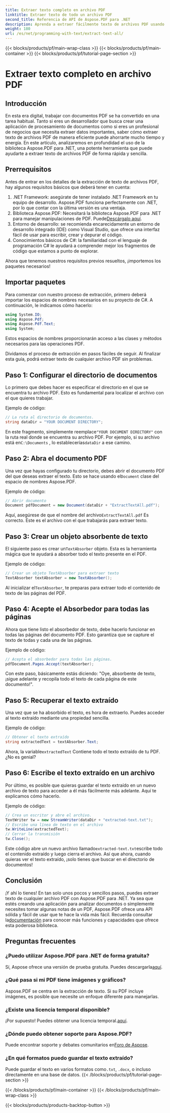 ```yaml
---
title: Extraer texto completo en archivo PDF
linktitle: Extraer texto de todo un archivo PDF
second_title: Referencia de API de Aspose.PDF para .NET
description: Aprenda a extraer fácilmente texto de archivos PDF usando Aspose.PDF para .NET con este tutorial paso a paso.
weight: 180
url: /es/net/programming-with-text/extract-text-all/
---
```


{{< blocks/products/pf/main-wrap-class >}}
{{< blocks/products/pf/main-container >}}
{{< blocks/products/pf/tutorial-page-section >}}

# Extraer texto completo en archivo PDF

## Introducción

En esta era digital, trabajar con documentos PDF se ha convertido en una tarea habitual. Tanto si eres un desarrollador que busca crear una aplicación de procesamiento de documentos como si eres un profesional de negocios que necesita extraer datos importantes, saber cómo extraer texto de archivos PDF de manera eficiente puede ahorrarte mucho tiempo y energía. En este artículo, analizaremos en profundidad el uso de la biblioteca Aspose.PDF para .NET, una potente herramienta que puede ayudarte a extraer texto de archivos PDF de forma rápida y sencilla.

## Prerrequisitos

Antes de entrar en los detalles de la extracción de texto de archivos PDF, hay algunos requisitos básicos que deberá tener en cuenta:

1. .NET Framework: asegúrate de tener instalado .NET Framework en tu equipo de desarrollo. Aspose.PDF funciona perfectamente con .NET, por lo que contar con la última versión es una ventaja.
2. Biblioteca Aspose.PDF: Necesitará la biblioteca Aspose.PDF para .NET para manejar manipulaciones de PDF. Puede[Descárgalo aquí](https://releases.aspose.com/pdf/net/).
3. Entorno de desarrollo: se recomienda encarecidamente un entorno de desarrollo integrado (IDE) como Visual Studio, que ofrece una interfaz fácil de usar para escribir, crear y depurar el código.
4. Conocimientos básicos de C#: la familiaridad con el lenguaje de programación C# le ayudará a comprender mejor los fragmentos de código que estamos a punto de explorar.

Ahora que tenemos nuestros requisitos previos resueltos, ¡importemos los paquetes necesarios!

## Importar paquetes

Para comenzar con nuestro proceso de extracción, primero deberá importar los espacios de nombres necesarios en su proyecto de C#. A continuación, le indicamos cómo hacerlo:

```csharp
using System.IO;
using Aspose.Pdf;
using Aspose.Pdf.Text;
using System;
```

Estos espacios de nombres proporcionarán acceso a las clases y métodos necesarios para las operaciones PDF. 

Dividamos el proceso de extracción en pasos fáciles de seguir. Al finalizar esta guía, podrá extraer texto de cualquier archivo PDF sin problemas.

## Paso 1: Configurar el directorio de documentos

Lo primero que debes hacer es especificar el directorio en el que se encuentra tu archivo PDF. Esto es fundamental para localizar el archivo con el que quieres trabajar.

Ejemplo de código:

```csharp
// La ruta al directorio de documentos.
string dataDir = "YOUR DOCUMENT DIRECTORY";
```

 En este fragmento, simplemente reemplace`"YOUR DOCUMENT DIRECTORY"` con la ruta real donde se encuentra su archivo PDF. Por ejemplo, si su archivo está en`C:\Documents` , lo establecerías`dataDir` a ese camino.

## Paso 2: Abra el documento PDF

 Una vez que hayas configurado tu directorio, debes abrir el documento PDF del que deseas extraer el texto. Esto se hace usando el`Document` clase del espacio de nombres Aspose.PDF.

Ejemplo de código:

```csharp
// Abrir documento
Document pdfDocument = new Document(dataDir + "ExtractTextAll.pdf");
```

 Aquí, asegúrese de que el nombre del archivo`ExtractTextAll.pdf` Es correcto. Este es el archivo con el que trabajarás para extraer texto.

## Paso 3: Crear un objeto absorbente de texto

 El siguiente paso es crear un`TextAbsorber` objeto. Esta es la herramienta mágica que te ayudará a absorber todo el texto presente en el PDF.

Ejemplo de código:

```csharp
// Crear un objeto TextAbsorber para extraer texto
TextAbsorber textAbsorber = new TextAbsorber();
```

 Al inicializar el`TextAbsorber`, te preparas para extraer todo el contenido de texto de las páginas del PDF.

## Paso 4: Acepte el Absorbedor para todas las páginas

Ahora que tiene listo el absorbedor de texto, debe hacerlo funcionar en todas las páginas del documento PDF. Esto garantiza que se capture el texto de todas y cada una de las páginas.

Ejemplo de código:

```csharp
// Acepta el absorbedor para todas las páginas.
pdfDocument.Pages.Accept(textAbsorber);
```

Con este paso, básicamente estás diciendo: "Oye, absorbente de texto, ¡sigue adelante y recopila todo el texto de cada página de este documento!".

## Paso 5: Recuperar el texto extraído

Una vez que se ha absorbido el texto, es hora de extraerlo. Puedes acceder al texto extraído mediante una propiedad sencilla.

Ejemplo de código:

```csharp
// Obtener el texto extraído
string extractedText = textAbsorber.Text;
```

 Ahora, la variable`extractedText` Contiene todo el texto extraído de tu PDF. ¿No es genial?

## Paso 6: Escribe el texto extraído en un archivo

Por último, es posible que quieras guardar el texto extraído en un nuevo archivo de texto para acceder a él más fácilmente más adelante. Aquí te explicamos cómo hacerlo.

Ejemplo de código:

```csharp
// Crea un escritor y abre el archivo.
TextWriter tw = new StreamWriter(dataDir + "extracted-text.txt");
// Escribe una línea de texto en el archivo
tw.WriteLine(extractedText);
// Cerrar la transmisión
tw.Close();
```

 Este código abre un nuevo archivo llamado`extracted-text.txt`escribe todo el contenido extraído y luego cierra el archivo. Así que ahora, cuando quieras ver el texto extraído, ¡solo tienes que buscar en el directorio de documentos!

## Conclusión

 ¡Y ahí lo tienes! En tan solo unos pocos y sencillos pasos, puedes extraer texto de cualquier archivo PDF con Aspose.PDF para .NET. Ya sea que estés creando una aplicación para analizar documentos o simplemente necesites tomar algunas notas de un PDF, Aspose.PDF ofrece una API sólida y fácil de usar que te hace la vida más fácil. Recuerda consultar la[documentación](https://reference.aspose.com/pdf/net/) para conocer más funciones y capacidades que ofrece esta poderosa biblioteca.

## Preguntas frecuentes

### ¿Puedo utilizar Aspose.PDF para .NET de forma gratuita?
 Sí, Aspose ofrece una versión de prueba gratuita. Puedes descargarla[aquí](https://releases.aspose.com/).

### ¿Qué pasa si mi PDF tiene imágenes y gráficos?
Aspose.PDF se centra en la extracción de texto. Si su PDF incluye imágenes, es posible que necesite un enfoque diferente para manejarlas.

### ¿Existe una licencia temporal disponible?
 ¡Por supuesto! Puedes obtener una licencia temporal.[aquí](https://purchase.aspose.com/temporary-license/).

### ¿Dónde puedo obtener soporte para Aspose.PDF?
 Puede encontrar soporte y debates comunitarios en[Foro de Aspose](https://forum.aspose.com/c/pdf/10).

### ¿En qué formatos puedo guardar el texto extraído?
 Puede guardar el texto en varios formatos como`.txt`, `.docx`, o incluso directamente en una base de datos.
{{< /blocks/products/pf/tutorial-page-section >}}

{{< /blocks/products/pf/main-container >}}
{{< /blocks/products/pf/main-wrap-class >}}

{{< blocks/products/products-backtop-button >}}
